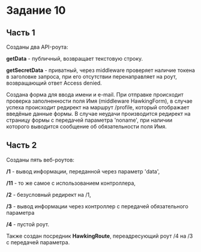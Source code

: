 # Задание 10

## Часть 1
Созданы два API-роута:

**getData** - публичный, возвращает текстовую строку.

**getSecretData** - приватный, через middleware проверяет наличие токена в заголовке запроса, при его отсутствии перенаправляет на роут, возвращающий ответ Access denied.

Создана форма для ввода имени и e-mail. При  отправке происходит проверка заполненности поля Имя (middleware HawkingForm), в случае успеха происходит редирект на маршрут /profile, который отображает введёные данные формы. В случае неудачи производится редирект на страницу формы с передачей параметра 'noname', при наличии которого выводится сообщение об обязательности поля Имя.


## Часть 2
Созданы пять веб-роутов:

**/1** - вывод информации, переданной через параметр 'data',

**/11** - то же самое с использованием контроллера,

**/2** - безусловный редирект на /1,

**/3** - вывод информации через контроллер с передачей обязательного параметра

**/4** - пустой роут.

Также создан посредник **HawkingRoute**, переадресующий роут /4 на /3 с передачей параметра.